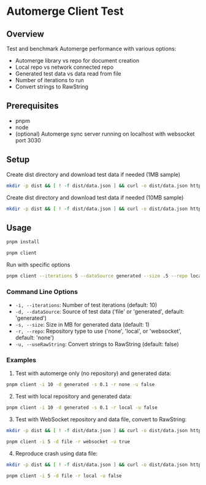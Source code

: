 # Automerge Client Test

## Overview
Test and benchmark Automerge performance with various options:
- Automerge library vs repo for document creation
- Local repo vs network connected repo
- Generated test data vs data read from file
- Number of iterations to run
- Convert strings to RawString

## Prerequisites
- pnpm
- node
- (optional) Automerge sync server running on localhost with websocket port 3030

## Setup
Create dist directory and download test data if needed (1MB sample)
```bash
mkdir -p dist && [ ! -f dist/data.json ] && curl -o dist/data.json https://microsoftedge.github.io/Demos/json-dummy-data/1MB.json
```
Create dist directory and download test data if needed (10MB sample)
```bash
mkdir -p dist && [ ! -f dist/data.json ] && curl -o dist/data.json https://raw.githubusercontent.com/TheProfs/socket-mem-leak/refs/heads/master/10mb-sample.json
```

## Usage
```bash
pnpm install
```
```bash
pnpm client
```
Run with specific options
```bash
pnpm client --iterations 5 --dataSource generated --size .5 --repo local --useRawString true
```

### Command Line Options
- `-i, --iterations`: Number of test iterations (default: 10)
- `-d, --dataSource`: Source of test data ('file' or 'generated', default: 'generated')
- `-s, --size`: Size in MB for generated data (default: 1)
- `-r, --repo`: Repository type to use ('none', 'local', or 'websocket', default: 'none')
- `-u, --useRawString`: Convert strings to RawString (default: false)

### Examples

1. Test with automerge only (no repository) and generated data:
```bash
pnpm client -i 10 -d generated -s 0.1 -r none -u false
```

2. Test with local repository and generated data:
```bash
pnpm client -i 10 -d generated -s 0.1 -r local -u false
```

3. Test with WebSocket repository and data file, convert to RawString:
```bash
mkdir -p dist && [ ! -f dist/data.json ] && curl -o dist/data.json https://microsoftedge.github.io/Demos/json-dummy-data/1MB.json
```
```bash
pnpm client -i 5 -d file -r websocket -u true
```

4. Reproduce crash using data file:
```bash
mkdir -p dist && [ ! -f dist/data.json ] && curl -o dist/data.json https://raw.githubusercontent.com/TheProfs/socket-mem-leak/refs/heads/master/10mb-sample.json
```
```bash
pnpm client -i 5 -d file -r local -u false
```
